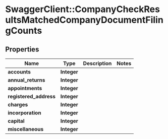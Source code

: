 # SwaggerClient::CompanyCheckResultsMatchedCompanyDocumentFilingCounts

## Properties
Name | Type | Description | Notes
------------ | ------------- | ------------- | -------------
**accounts** | **Integer** |  | 
**annual_returns** | **Integer** |  | 
**appointments** | **Integer** |  | 
**registered_address** | **Integer** |  | 
**charges** | **Integer** |  | 
**incorporation** | **Integer** |  | 
**capital** | **Integer** |  | 
**miscellaneous** | **Integer** |  | 


